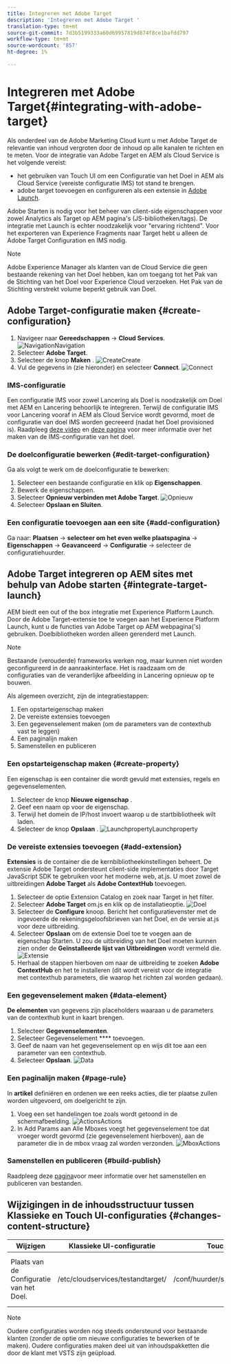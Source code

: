 ```yaml
---
title: Integreren met Adobe Target
description: 'Integreren met Adobe Target '
translation-type: tm+mt
source-git-commit: 7d3b5199333a60d69957819d874f8ce1bafdd797
workflow-type: tm+mt
source-wordcount: '857'
ht-degree: 1%

---
```



# Integreren met Adobe Target{#integrating-with-adobe-target}

Als onderdeel van de Adobe Marketing Cloud kunt u met Adobe Target de relevantie van inhoud vergroten door de inhoud op alle kanalen te richten en te meten. Voor de integratie van Adobe Target en AEM als Cloud Service is het volgende vereist:

* het gebruiken van Touch UI om een Configuratie van het Doel in AEM als Cloud Service (vereiste configuratie IMS) tot stand te brengen.
* adobe target toevoegen en configureren als een extensie in [Adobe Launch](https://docs.adobe.com/content/help/en/launch/using/intro/get-started/quick-start.html).

Adobe Starten is nodig voor het beheer van client-side eigenschappen voor zowel Analytics als Target op AEM pagina&#39;s (JS-bibliotheken/tags). De integratie met Launch is echter noodzakelijk voor &quot;ervaring richtend&quot;. Voor het exporteren van Experience Fragments naar Target hebt u alleen de Adobe Target Configuration en IMS nodig.

>[!NOTE]
>
>Adobe Experience Manager als klanten van de Cloud Service die geen bestaande rekening van het Doel hebben, kan om toegang tot het Pak van de Stichting van het Doel voor Experience Cloud verzoeken. Het Pak van de Stichting verstrekt volume beperkt gebruik van Doel.

## Adobe Target-configuratie maken {#create-configuration}

1. Navigeer naar **Gereedschappen** → **Cloud Services**.
   ![](assets/cloudservice1.png "NavigationNavigation")
2. Selecteer **Adobe Target**.
3. Selecteer de knop **Maken** .
   ![](assets/tenant1.png "CreateCreate")
4. Vul de gegevens in (zie hieronder) en selecteer **Connect**.
   ![](assets/open_screen1.png "Connect")

### IMS-configuratie

Een configuratie IMS voor zowel Lancering als Doel is noodzakelijk om Doel met AEM en Lancering behoorlijk te integreren. Terwijl de configuratie IMS voor Lancering vooraf in AEM als Cloud Service wordt gevormd, moet de configuratie van doel IMS worden gecreeerd (nadat het Doel provisioned is). Raadpleeg [deze video](https://helpx.adobe.com/experience-manager/kt/sites/using/aem-sites-target-standard-technical-video-understand.html) en [deze pagina](https://docs.adobe.com/content/help/en/experience-manager-65/administering/integration/integration-ims-adobe-io.html) voor meer informatie over het maken van de IMS-configuratie van het doel.

### De doelconfiguratie bewerken {#edit-target-configuration}

Ga als volgt te werk om de doelconfiguratie te bewerken:

1. Selecteer een bestaande configuratie en klik op **Eigenschappen**.
2. Bewerk de eigenschappen.
3. Selecteer **Opnieuw verbinden met Adobe Target**.
   ![Opnieuw](assets/edit_config_page1.png "verbindenOpnieuw verbinden")
4. Selecteer **Opslaan en Sluiten**.

### Een configuratie toevoegen aan een site {#add-configuration}

Ga naar: **Plaatsen** → **selecteer om het even welke plaatspagina** → **Eigenschappen** → **Geavanceerd** → **Configuratie** → selecteer de configuratiehuurder.

## Adobe Target integreren op AEM sites met behulp van Adobe starten {#integrate-target-launch}

AEM biedt een out of the box integratie met Experience Platform Launch. Door de Adobe Target-extensie toe te voegen aan het Experience Platform Launch, kunt u de functies van Adobe Target op AEM webpagina(&#39;s) gebruiken. Doelbibliotheken worden alleen gerenderd met Launch.

>[!NOTE]
>
>Bestaande (verouderde) frameworks werken nog, maar kunnen niet worden geconfigureerd in de aanraakinterface. Het is raadzaam om de configuraties van de veranderlijke afbeelding in Lancering opnieuw op te bouwen.

Als algemeen overzicht, zijn de integratiestappen:

1. Een opstarteigenschap maken
2. De vereiste extensies toevoegen
3. Een gegevenselement maken (om de parameters van de contexthub vast te leggen)
4. Een paginalijn maken
5. Samenstellen en publiceren

### Een opstarteigenschap maken {#create-property}

Een eigenschap is een container die wordt gevuld met extensies, regels en gegevenselementen.

1. Selecteer de knop **Nieuwe eigenschap** .
2. Geef een naam op voor de eigenschap.
3. Terwijl het domein de IP/host invoert waarop u de startbibliotheek wilt laden.
4. Selecteer de knop **Opslaan** .
   ![](assets/properties_newproperty1.png "LaunchpropertyLaunchproperty")

### De vereiste extensies toevoegen {#add-extension}

**Extensies** is de container die de kernbibliotheekinstellingen beheert. De extensie Adobe Target ondersteunt client-side implementaties door Target JavaScript SDK te gebruiken voor het moderne web, at.js. U moet zowel de uitbreidingen **Adobe Target** als **Adobe ContextHub** toevoegen.

1. Selecteer de optie Extension Catalog en zoek naar Target in het filter.
2. Selecteer **Adobe Target** om.js en klik op de installatieoptie.
   ![Doel](assets/search_ext1.png "zoekenDoel")
3. Selecteer de **Configure** knoop. Bericht het configuratievenster met de ingevoerde de rekeningsgeloofsbrieven van het Doel, en de versie at.js voor deze uitbreiding.
4. Selecteer **Opslaan** om de extensie Doel toe te voegen aan de eigenschap Starten. U zou de uitbreiding van het Doel moeten kunnen zien onder de **Geïnstalleerde lijst van Uitbreidingen** wordt vermeld die.
   ![Extensie](assets/configure_extension1.png "opslaan")
5. Herhaal de stappen hierboven om naar de uitbreiding te zoeken **Adobe ContextHub** en het te installeren (dit wordt vereist voor de integratie met contexthub parameters, die waarop het richten zal worden gedaan).

### Een gegevenselement maken {#data-element}

**De elementen** van gegevens zijn placeholders waaraan u de parameters van de contexthub kunt in kaart brengen.

1. Selecteer **Gegevenselementen**.
2. Selecteer Gegevenselement **** toevoegen.
3. Geef de naam van het gegevenselement op en wijs dit toe aan een parameter van een contexthub.
4. Selecteer **Opslaan**.
   ![Data](assets/data_elem1.png "ElementData")

### Een paginalijn maken {#page-rule}

In **artikel** definiëren en ordenen we een reeks acties, die ter plaatse zullen worden uitgevoerd, om doelgericht te zijn.

1. Voeg een set handelingen toe zoals wordt getoond in de schermafbeelding.
   ![](assets/rules1.png "ActionsActions")
2. In Add Params aan Alle Mboxes voegt het gegevenselement toe dat vroeger wordt gevormd (zie gegevenselement hierboven), aan de parameter die in de mbox vraag zal worden verzonden.
   ![](assets/map_data1.png "MboxActions")

### Samenstellen en publiceren {#build-publish}

Raadpleeg deze [pagina](https://docs.adobe.com/content/help/en/experience-manager-learn/aem-target-tutorial/aem-target-implementation/using-launch-adobe-io.html)voor meer informatie over het samenstellen en publiceren van bestanden.

## Wijzigingen in de inhoudsstructuur tussen Klassieke en Touch UI-configuraties {#changes-content-structure}

| **Wijzigen** | **Klassieke UI-configuratie** | **Touch UI-configuratie** | **Gevolgen** |
|---|---|---|---|
| Plaats van de Configuratie van het Doel. | /etc/cloudservices/testandtarget/ | /conf/huurder/settings/cloudservices/target | Eerder waren de veelvoudige configuraties aanwezig onder /etc/cloudservices/testandtarget maar nu zal één enkele configuratie onder een huurder aanwezig zijn. |

>[!NOTE]
>
>Oudere configuraties worden nog steeds ondersteund voor bestaande klanten (zonder de optie om nieuwe configuraties te bewerken of te maken). Oudere configuraties maken deel uit van inhoudspakketten die door de klant met VSTS zijn geüpload.
